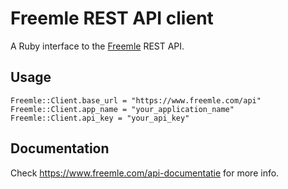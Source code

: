# Freemle REST API client

A Ruby interface to the [Freemle](https://www.freemle.com/) REST API.

## Usage

```
Freemle::Client.base_url = "https://www.freemle.com/api"
Freemle::Client.app_name = "your_application_name"
Freemle::Client.api_key = "your_api_key"
```

## Documentation

Check https://www.freemle.com/api-documentatie for more info.
